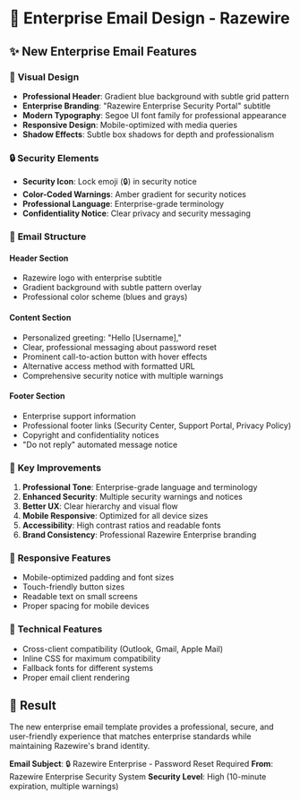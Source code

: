 # 🏢 Enterprise Email Design - Razewire

## ✨ **New Enterprise Email Features**

### 🎨 **Visual Design**
- **Professional Header**: Gradient blue background with subtle grid pattern
- **Enterprise Branding**: "Razewire Enterprise Security Portal" subtitle
- **Modern Typography**: Segoe UI font family for professional appearance
- **Responsive Design**: Mobile-optimized with media queries
- **Shadow Effects**: Subtle box shadows for depth and professionalism

### 🔒 **Security Elements**
- **Security Icon**: Lock emoji (🔒) in security notice
- **Color-Coded Warnings**: Amber gradient for security notices
- **Professional Language**: Enterprise-grade terminology
- **Confidentiality Notice**: Clear privacy and security messaging

### 📧 **Email Structure**

#### **Header Section**
- Razewire logo with enterprise subtitle
- Gradient background with subtle pattern overlay
- Professional color scheme (blues and grays)

#### **Content Section**
- Personalized greeting: "Hello [Username],"
- Clear, professional messaging about password reset
- Prominent call-to-action button with hover effects
- Alternative access method with formatted URL
- Comprehensive security notice with multiple warnings

#### **Footer Section**
- Enterprise support information
- Professional footer links (Security Center, Support Portal, Privacy Policy)
- Copyright and confidentiality notices
- "Do not reply" automated message notice

### 🎯 **Key Improvements**

1. **Professional Tone**: Enterprise-grade language and terminology
2. **Enhanced Security**: Multiple security warnings and notices
3. **Better UX**: Clear hierarchy and visual flow
4. **Mobile Responsive**: Optimized for all device sizes
5. **Accessibility**: High contrast ratios and readable fonts
6. **Brand Consistency**: Professional Razewire Enterprise branding

### 📱 **Responsive Features**
- Mobile-optimized padding and font sizes
- Touch-friendly button sizes
- Readable text on small screens
- Proper spacing for mobile devices

### 🔧 **Technical Features**
- Cross-client compatibility (Outlook, Gmail, Apple Mail)
- Inline CSS for maximum compatibility
- Fallback fonts for different systems
- Proper email client rendering

## 🚀 **Result**
The new enterprise email template provides a professional, secure, and user-friendly experience that matches enterprise standards while maintaining Razewire's brand identity.

**Email Subject**: 🔒 Razewire Enterprise - Password Reset Required
**From**: Razewire Enterprise Security System
**Security Level**: High (10-minute expiration, multiple warnings)
